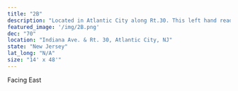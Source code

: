 ```yaml
---
title: "2B"
description: "Located in Atlantic City along Rt.30. This left hand read is located right on Rt.30 and Indiana Ave. catching all the traffic coming from the marina district and traffic coming from the boardwalk casinos on Rt.30."
featured_image: '/img/2B.png'
dec: "70"
location: "Indiana Ave. & Rt. 30, Atlantic City, NJ"
state: "New Jersey"
lat_long: "N/A"
size: "14' x 48'"
---
```

 Facing East
